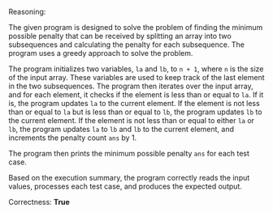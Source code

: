Reasoning:

The given program is designed to solve the problem of finding the minimum possible penalty that can be received by splitting an array into two subsequences and calculating the penalty for each subsequence. The program uses a greedy approach to solve the problem.

The program initializes two variables, `la` and `lb`, to `n + 1`, where `n` is the size of the input array. These variables are used to keep track of the last element in the two subsequences. The program then iterates over the input array, and for each element, it checks if the element is less than or equal to `la`. If it is, the program updates `la` to the current element. If the element is not less than or equal to `la` but is less than or equal to `lb`, the program updates `lb` to the current element. If the element is not less than or equal to either `la` or `lb`, the program updates `la` to `lb` and `lb` to the current element, and increments the penalty count `ans` by 1.

The program then prints the minimum possible penalty `ans` for each test case.

Based on the execution summary, the program correctly reads the input values, processes each test case, and produces the expected output.

Correctness: **True**